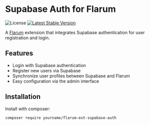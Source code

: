 # Supabase Auth for Flarum

![License](https://img.shields.io/badge/license-MIT-blue.svg) [![Latest Stable Version](https://img.shields.io/packagist/v/yourname/flarum-ext-supabase-auth.svg)](https://packagist.org/packages/yourname/flarum-ext-supabase-auth)

A [Flarum](http://flarum.org) extension that integrates Supabase authentication for user registration and login.

## Features

- Login with Supabase authentication
- Register new users via Supabase
- Synchronize user profiles between Supabase and Flarum
- Easy configuration via the admin interface

## Installation

Install with composer:

```bash
composer require yourname/flarum-ext-supabase-auth
